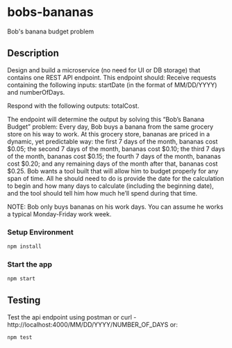 # bobs-bananas

Bob's banana budget problem

## Description

Design and build a microservice (no need for UI or DB storage) that contains one REST API endpoint. This endpoint should:
Receive requests containing the following inputs: startDate (in the format of MM/DD/YYYY) and numberOfDays.

Respond with the following outputs: totalCost.

The endpoint will determine the output by solving this “Bob’s Banana Budget” problem:
Every day, Bob buys a banana from the same grocery store on his way to work. At this grocery store, bananas are priced in a dynamic, yet predictable way: the first 7 days of the month, bananas cost $0.05; the second 7 days of the month, bananas cost $0.10; the third 7 days of the month, bananas cost $0.15; the fourth 7 days of the month, bananas cost $0.20; and any remaining days of the month after that, bananas cost $0.25.
Bob wants a tool built that will allow him to budget properly for any span of time. All he should need to do is provide the date for the calculation to begin and how many days to calculate (including the beginning date), and the tool should tell him how much he’ll spend during that time.

NOTE: Bob only buys bananas on his work days. You can assume he works a typical Monday-Friday work week.

### Setup Environment

```bash
npm install
```

### Start the app

```bash
npm start
```

## Testing

Test the api endpoint using postman or curl - http://localhost:4000/MM/DD/YYYY/NUMBER_OF_DAYS or:

```
npm test
```
